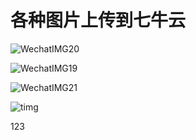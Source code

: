 # 各种图片上传到七牛云
![WechatIMG20](http://img.taycc.com/picgo/WechatIMG20.jpeg)

![WechatIMG19](http://img.taycc.com/picgo/WechatIMG19.jpeg)

![WechatIMG21](http://img.taycc.com/mweb/WechatIMG21.jpeg)



![timg](http://img.taycc.com/picgo/timg.jpeg)

123